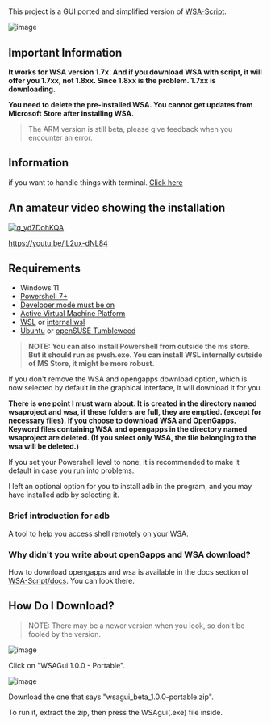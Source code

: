 #
This project is a GUI ported and simplified version of [WSA-Script](https://github.com/herrwinfried/wsa-script).

![image](https://user-images.githubusercontent.com/52379312/141656952-5d782981-6e6c-4026-a56e-73cccc47fb35.png)

## Important Information

**It works for WSA version 1.7x. And if you download WSA with script, it will offer you 1.7xx, not 1.8xx. Since 1.8xx is the problem. 1.7xx is downloading.**

**You need to delete the pre-installed WSA. You cannot get updates from Microsoft Store after installing WSA.**

> The ARM version is still beta, please give feedback when you encounter an error.

## Information
if you want to handle things with terminal. [Click here](https://github.com/herrwinfried/wsa-scriptg)

## An amateur video showing the installation

[![q_yd7DohKQA](https://img.youtube.com/vi/iL2ux-dNL84/0.jpg)](https://www.youtube.com/watch?v=iL2ux-dNL84)

https://youtu.be/iL2ux-dNL84

## Requirements

- Windows 11
- [Powershell 7+](https://www.microsoft.com/en-us/p/powershell/9mz1snwt0n5d)
- [Developer mode must be on](https://github.com/herrwinfried/wsa-gui/blob/main/docs/developermode.md)
- [Active Virtual Machine Platform](https://github.com/herrwinfried/wsa-gui/blob/main/docs/vmp.md)
- [WSL](https://aka.ms/wslstorepage) or [internal wsl](https://github.com/herrwinfried/wsa-gui/blob/main/docs/internalwsl.md)
- [Ubuntu](https://www.microsoft.com/en-us/p/ubuntu/9nblggh4msv6) or [openSUSE Tumbleweed](https://www.microsoft.com/en-us/p/opensuse-tumbleweed/9mssk2zxxn11)

> **NOTE: You can also install Powershell from outside the ms store. But it should run as pwsh.exe. You can install WSL internally outside of MS Store, it might be more robust.**

If you don't remove the WSA and opengapps download option, which is now selected by default in the graphical interface, it will download it for you.

**There is one point I must warn about. It is created in the directory named wsaproject and wsa, if these folders are full, they are emptied. (except for necessary files). If you choose to download WSA and OpenGapps. Keyword files containing WSA and opengapps in the directory named wsaproject are deleted. (If you select only WSA, the file belonging to the wsa will be deleted.)**

If you set your Powershell level to none, it is recommended to make it default in case you run into problems.

I left an optional option for you to install adb in the program, and you may have installed adb by selecting it.

### **Brief introduction for adb**

A tool to help you access shell remotely on your WSA.

### **Why didn't you write about openGapps and WSA download?**

 How to download opengapps and wsa is available in the docs section of [WSA-Script/docs](https://github.com/herrwinfried/wsa-script/docs). You can look there.

## **How Do I Download?**

> NOTE: There may be a newer version when you look, so don't be fooled by the version.

![image](https://user-images.githubusercontent.com/52379312/140661296-816d7db5-c0e8-466e-a179-ebe33abcf23b.png)

Click on "WSAGui 1.0.0 - Portable".

![image](https://user-images.githubusercontent.com/52379312/140661350-5578335a-6150-41b1-8f8c-4ad5f6e88f1a.png)

Download the one that says "wsagui_beta_1.0.0-portable.zip".

To run it, extract the zip, then press the WSAgui(.exe) file inside.
